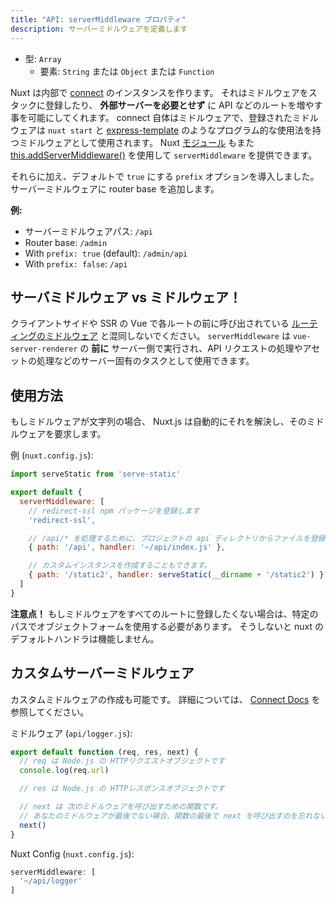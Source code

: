 ```yaml
---
title: "API: serverMiddleware プロパティ"
description: サーバーミドルウェアを定義します
---
```


- 型: `Array`
    - 要素: `String` または `Object` または `Function`

Nuxt は内部で [connect](https://github.com/senchalabs/connect) のインスタンスを作ります。
それはミドルウェアをスタックに登録したり、 **外部サーバーを必要とせず** に API などのルートを増やす事を可能にしてくれます。
connect 自体はミドルウェアで、登録されたミドルウェアは `nuxt start` と [express-template](https://github.com/nuxt-community/express-template) のようなプログラム的な使用法を持つミドルウェアとして使用されます。 Nuxt [モジュール](/guide/modules) もまた [this.addServerMiddleware()](/api/internals-module-container#addservermiddleware-middleware-) を使用して `serverMiddleware` を提供できます。

それらに加え、デフォルトで `true` にする `prefix` オプションを導入しました。サーバーミドルウェアに router base を追加します。

**例:**

* サーバーミドルウェアパス: `/api`
* Router base: `/admin`
* With `prefix: true` (default): `/admin/api`
* With `prefix: false`: `/api`

## サーバミドルウェア vs ミドルウェア！

クライアントサイドや SSR の Vue で各ルートの前に呼び出されている [ルーティングのミドルウェア](/guide/routing#ミドルウェア)  と混同しないでください。
`serverMiddleware` は `vue-server-renderer` の **前に** サーバー側で実行され、API リクエストの処理やアセットの処理などのサーバー固有のタスクとして使用できます。

## 使用方法

もしミドルウェアが文字列の場合、 Nuxt.js は自動的にそれを解決し、そのミドルウェアを要求します。

例 (`nuxt.config.js`):

```js
import serveStatic from 'serve-static'

export default {
  serverMiddleware: [
    // redirect-ssl npm パッケージを登録します
    'redirect-ssl',

    // /api/* を処理するために、プロジェクトの api ディレクトリからファイルを登録します
    { path: '/api', handler: '~/api/index.js' },

    // カスタムインスタンスを作成することもできます。
    { path: '/static2', handler: serveStatic(__dirname + '/static2') }
  ]
}
```

<p class="Alert Alert--danger">
    <b>注意点！</b>
    もしミドルウェアをすべてのルートに登録したくない場合は、特定のパスでオブジェクトフォームを使用する必要があります。
    そうしないと nuxt の デフォルトハンドラは機能しません。
</p>

## カスタムサーバーミドルウェア

カスタムミドルウェアの作成も可能です。 詳細については、 [Connect Docs](https://github.com/senchalabs/connect#appusefn) を参照してください。

ミドルウェア (`api/logger.js`):

```js
export default function (req, res, next) {
  // req は Node.js の HTTPリクエストオブジェクトです
  console.log(req.url)

  // res は Node.js の HTTPレスポンスオブジェクトです

  // next は 次のミドルウェアを呼び出すための関数です。
  // あなたのミドルウェアが最後でない場合、関数の最後で next を呼び出すのを忘れないでください！
  next()
}
```

Nuxt Config (`nuxt.config.js`):

```js
serverMiddleware: [
  '~/api/logger'
]
```

